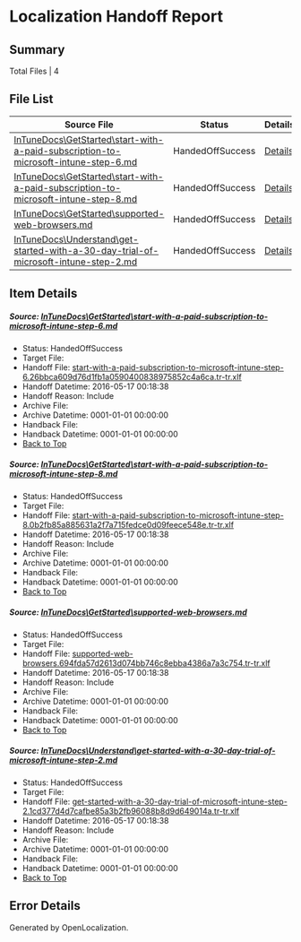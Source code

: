 # <a name='report-top'></a> Localization Handoff Report

## Summary
 Total Files | 4

## File List
 Source File | Status | Details 
 ----------- | ------ | ------- 
 [InTuneDocs\GetStarted\start-with-a-paid-subscription-to-microsoft-intune-step-6.md](https://github.com/Microsoft/IntuneDocs-pr/blob/6cb729533107d511fa0cc863ec6ab842e7624982/InTuneDocs/GetStarted/start-with-a-paid-subscription-to-microsoft-intune-step-6.md) | HandedOffSuccess | [Details](#bee00e5bbb7b8fde5c7a11dc8338b5fda4ee745f516)
 [InTuneDocs\GetStarted\start-with-a-paid-subscription-to-microsoft-intune-step-8.md](https://github.com/Microsoft/IntuneDocs-pr/blob/6cb729533107d511fa0cc863ec6ab842e7624982/InTuneDocs/GetStarted/start-with-a-paid-subscription-to-microsoft-intune-step-8.md) | HandedOffSuccess | [Details](#78cf5472a6069e09b5072253635066d95094a89e518)
 [InTuneDocs\GetStarted\supported-web-browsers.md](https://github.com/Microsoft/IntuneDocs-pr/blob/6cb729533107d511fa0cc863ec6ab842e7624982/InTuneDocs/GetStarted/supported-web-browsers.md) | HandedOffSuccess | [Details](#b35ce6ea00df2eeaaaf0f2f76d318182b12c8578520)
 [InTuneDocs\Understand\get-started-with-a-30-day-trial-of-microsoft-intune-step-2.md](https://github.com/Microsoft/IntuneDocs-pr/blob/6cb729533107d511fa0cc863ec6ab842e7624982/InTuneDocs/Understand/get-started-with-a-30-day-trial-of-microsoft-intune-step-2.md) | HandedOffSuccess | [Details](#15e641f4f5f60c4a3eb3a7b09cab8cb9ef788cba1129)

## Item Details
##### <a name='bee00e5bbb7b8fde5c7a11dc8338b5fda4ee745f516'></a> Source: [InTuneDocs\GetStarted\start-with-a-paid-subscription-to-microsoft-intune-step-6.md](https://github.com/Microsoft/IntuneDocs-pr/blob/6cb729533107d511fa0cc863ec6ab842e7624982/InTuneDocs/GetStarted/start-with-a-paid-subscription-to-microsoft-intune-step-6.md)
* Status: HandedOffSuccess
* Target File: 
* Handoff File: [start-with-a-paid-subscription-to-microsoft-intune-step-6.26bbca609d76d1fb1a0590400838975852c4a6ca.tr-tr.xlf](https://github.com/Microsoft/EM.handoff/blob/556e2e3f5af4c497ef305be70dbf39a5b9822902/ol-handoff/Microsoft/IntuneDocs-pr.tr-tr/master/start-with-a-paid-subscription-to-microsoft-intune-step-6.26bbca609d76d1fb1a0590400838975852c4a6ca.tr-tr.xlf)
* Handoff Datetime: 2016-05-17 00:18:38
* Handoff Reason: Include
* Archive File: 
* Archive Datetime: 0001-01-01 00:00:00
* Handback File: 
* Handback Datetime: 0001-01-01 00:00:00
* [Back to Top](#report-top)

##### <a name='78cf5472a6069e09b5072253635066d95094a89e518'></a> Source: [InTuneDocs\GetStarted\start-with-a-paid-subscription-to-microsoft-intune-step-8.md](https://github.com/Microsoft/IntuneDocs-pr/blob/6cb729533107d511fa0cc863ec6ab842e7624982/InTuneDocs/GetStarted/start-with-a-paid-subscription-to-microsoft-intune-step-8.md)
* Status: HandedOffSuccess
* Target File: 
* Handoff File: [start-with-a-paid-subscription-to-microsoft-intune-step-8.0b2fb85a885631a2f7a715fedce0d09feece548e.tr-tr.xlf](https://github.com/Microsoft/EM.handoff/blob/556e2e3f5af4c497ef305be70dbf39a5b9822902/ol-handoff/Microsoft/IntuneDocs-pr.tr-tr/master/start-with-a-paid-subscription-to-microsoft-intune-step-8.0b2fb85a885631a2f7a715fedce0d09feece548e.tr-tr.xlf)
* Handoff Datetime: 2016-05-17 00:18:38
* Handoff Reason: Include
* Archive File: 
* Archive Datetime: 0001-01-01 00:00:00
* Handback File: 
* Handback Datetime: 0001-01-01 00:00:00
* [Back to Top](#report-top)

##### <a name='b35ce6ea00df2eeaaaf0f2f76d318182b12c8578520'></a> Source: [InTuneDocs\GetStarted\supported-web-browsers.md](https://github.com/Microsoft/IntuneDocs-pr/blob/6cb729533107d511fa0cc863ec6ab842e7624982/InTuneDocs/GetStarted/supported-web-browsers.md)
* Status: HandedOffSuccess
* Target File: 
* Handoff File: [supported-web-browsers.694fda57d2613d074bb746c8ebba4386a7a3c754.tr-tr.xlf](https://github.com/Microsoft/EM.handoff/blob/556e2e3f5af4c497ef305be70dbf39a5b9822902/ol-handoff/Microsoft/IntuneDocs-pr.tr-tr/master/supported-web-browsers.694fda57d2613d074bb746c8ebba4386a7a3c754.tr-tr.xlf)
* Handoff Datetime: 2016-05-17 00:18:38
* Handoff Reason: Include
* Archive File: 
* Archive Datetime: 0001-01-01 00:00:00
* Handback File: 
* Handback Datetime: 0001-01-01 00:00:00
* [Back to Top](#report-top)

##### <a name='15e641f4f5f60c4a3eb3a7b09cab8cb9ef788cba1129'></a> Source: [InTuneDocs\Understand\get-started-with-a-30-day-trial-of-microsoft-intune-step-2.md](https://github.com/Microsoft/IntuneDocs-pr/blob/6cb729533107d511fa0cc863ec6ab842e7624982/InTuneDocs/Understand/get-started-with-a-30-day-trial-of-microsoft-intune-step-2.md)
* Status: HandedOffSuccess
* Target File: 
* Handoff File: [get-started-with-a-30-day-trial-of-microsoft-intune-step-2.1cd377d4d7cafbe85a3b2fb96088b8d9d649014a.tr-tr.xlf](https://github.com/Microsoft/EM.handoff/blob/556e2e3f5af4c497ef305be70dbf39a5b9822902/ol-handoff/Microsoft/IntuneDocs-pr.tr-tr/master/get-started-with-a-30-day-trial-of-microsoft-intune-step-2.1cd377d4d7cafbe85a3b2fb96088b8d9d649014a.tr-tr.xlf)
* Handoff Datetime: 2016-05-17 00:18:38
* Handoff Reason: Include
* Archive File: 
* Archive Datetime: 0001-01-01 00:00:00
* Handback File: 
* Handback Datetime: 0001-01-01 00:00:00
* [Back to Top](#report-top)


## Error Details

Generated by OpenLocalization.
